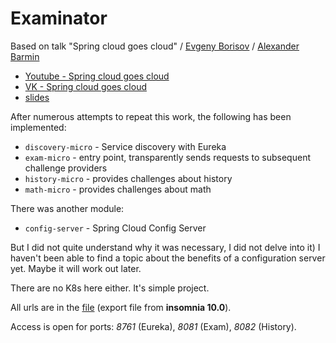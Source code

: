 # Examinator
Based on talk "Spring cloud goes cloud" / [Evgeny Borisov](https://github.com/Jeka1978) / [Alexander Barmin](https://github.com/aabarmin/aabarmin)

- [Youtube - Spring cloud goes cloud](https://github.com/aabarmin/aabarmin/blob/main/talks/2021/2021-spring-cloud-goes-cloud.pdf)
- [VK - Spring cloud goes cloud](https://vk.com/video-111905078_456247591)
- [slides](https://github.com/aabarmin/aabarmin/blob/main/talks/2021/2021-spring-cloud-goes-cloud.pdf)

After numerous attempts to repeat this work, the following has been implemented:

* `discovery-micro` - Service discovery with Eureka
* `exam-micro` - entry point, transparently sends requests to subsequent challenge providers
* `history-micro` - provides challenges about history
* `math-micro` - provides challenges about math

There was another module:
* `config-server` - Spring Cloud Config Server

But I did not quite understand why it was necessary, I did not delve into it)
I haven't been able to find a topic about the benefits of a configuration server yet.
Maybe it will work out later.

There are no K8s here either. It's simple project.

All urls are in the [file](insomnia_import.yaml) (export file from **insomnia 10.0**).

Access is open for ports:
*8761* (Eureka),
*8081* (Exam),
*8082* (History).